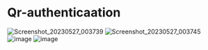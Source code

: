 # Qr-authenticaation

![Screenshot_20230527_003739](https://github.com/manas6699/Qr-authenticaation/assets/78929050/4d2aabb7-161f-4201-a8de-e343bb6d482b)
![Screenshot_20230527_003745](https://github.com/manas6699/Qr-authenticaation/assets/78929050/531672dd-42db-42aa-9774-ba2915b43ee9)
![image](https://github.com/manas6699/Qr-authenticaation/assets/78929050/7f2ecdad-88d1-402a-812d-c29a89bb541b)
![image](https://github.com/manas6699/Qr-authenticaation/assets/78929050/32037d3d-9662-44a8-a621-f79b5075f313)
